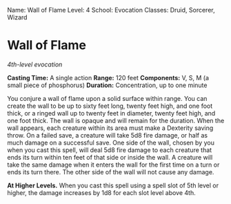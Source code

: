 Name: Wall of Flame
Level: 4
School: Evocation
Classes: Druid, Sorcerer, Wizard

# Wall of Flame
_4th-level evocation_

**Casting Time:** A single action 
**Range:** 120 feet 
**Components:** V, S, M (a small piece of phosphorus) 
**Duration:** Concentration, up to one minute 

You conjure a wall of flame upon a solid surface within range. You can create the wall to be up to sixty feet long, twenty feet high, and one foot thick, or a ringed wall up to twenty feet in diameter, twenty feet high, and one foot thick. The wall is opaque and will remain for the duration. 
When the wall appears, each creature within its area must make a Dexterity saving throw. On a failed save, a creature will take 5d8 fire damage, or half as much damage on a successful save. 
One side of the wall, chosen by you when you cast this spell, will deal 5d8 fire damage to each creature that ends its turn within ten feet of that side or inside the wall. A creature will take the same damage when it enters the wall for the first time on a turn or ends its turn there. The other side of the wall will not cause any damage. 

**At Higher Levels.** When you cast this spell using a spell slot of 5th level or higher, the damage increases by 1d8 for each slot level above 4th. 
